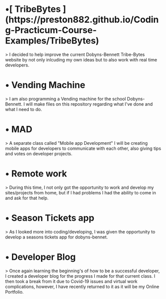 <h1>•[ TribeBytes ] (https://preston882.github.io/Coding-Practicum-Course-Examples/TribeBytes)</h1>
> I decided to help improve the current Dobyns-Bennett Tribe-Bytes website by not only inlcuding my own ideas but to also work with real time developers.
<h1>• Vending Machine</h1>
> I am also programming a Vending machine for the school Dobyns-Bennett. I will make files on this repository regarding what I've done and what I need to do.

<h1>• MAD</h1>
> A separate class called "Mobile app Development" I will be creating mobile apps for developers to communicate with each other, also giving tips and votes on developer projects.
<h1>• Remote work</h1>
> During this time, I not only got the opportunity to work and develop my sites/projects from home, but if I had problems I had the ability to come in and ask for that help.
<h1>• Season Tickets app</h1>
> As I looked more into coding/developing, I was given the opportunity to develop a seasons tickets app for dobyns-bennet.
<h1>• Developer Blog</h1>
> Once again learning the beginning's of how to be a successful developer, I created a developer blog for the progress I made for that current class. I then took a break from it due to Covid-19 issues and virtual work complications, however, I have recently returned to it as it will be my Online Portfolio.

